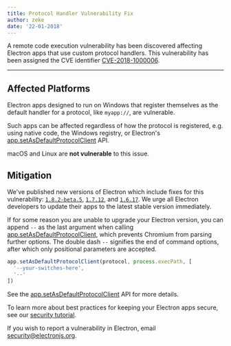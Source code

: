 ```yaml
---
title: Protocol Handler Vulnerability Fix
author: zeke
date: '22-01-2018'
---
```


A remote code execution vulnerability has been discovered affecting Electron apps that use custom protocol handlers. This vulnerability has been assigned the CVE identifier [CVE-2018-1000006](https://cve.mitre.org/cgi-bin/cvename.cgi?name=CVE-2018-1000006).

---

## Affected Platforms

Electron apps designed to run on Windows that register themselves as the default handler for a protocol, like `myapp://`, are vulnerable.

Such apps can be affected regardless of how the protocol is registered, e.g. using native code, the Windows registry, or Electron's [app.setAsDefaultProtocolClient](https://electronjs.org/docs/api/app#appsetasdefaultprotocolclientprotocol-path-args-macos-windows) API.

macOS and Linux are **not vulnerable** to this issue.

## Mitigation

We've published new versions of Electron which include fixes for this vulnerability: [`1.8.2-beta.5`](https://github.com/electron/electron/releases/tag/v1.8.2-beta.5), [`1.7.12`](https://github.com/electron/electron/releases/tag/v1.7.12), and [`1.6.17`](https://github.com/electron/electron/releases/tag/v2.6.17). We urge all Electron developers to update their apps to the latest stable version immediately.

If for some reason you are unable to upgrade your Electron version, you can append `--` as the last argument when calling [app.setAsDefaultProtocolClient](https://electronjs.org/docs/api/app#appsetasdefaultprotocolclientprotocol-path-args-macos-windows), which prevents Chromium from parsing further options. The double dash `--` signifies the end of command options, after which only positional parameters are accepted.

```js
app.setAsDefaultProtocolClient(protocol, process.execPath, [
  '--your-switches-here',
  '--'
])
```

See the [app.setAsDefaultProtocolClient](https://electronjs.org/docs/api/app#appsetasdefaultprotocolclientprotocol-path-args-macos-windows) API for more details.

To learn more about best practices for keeping your Electron apps secure, see our [security tutorial](https://electronjs.org/docs/tutorial/security).

If you wish to report a vulnerability in Electron, email security@electronjs.org.
